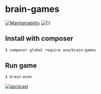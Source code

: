 # brain-games
[![Maintainability](https://api.codeclimate.com/v1/badges/04f7a3c4d31ecae4f33a/maintainability)](https://codeclimate.com/github/ava239/php-project-lvl1/maintainability)
![CI](https://github.com/ava239/php-project-lvl1/workflows/CI/badge.svg)

## Install with composer
```sh
$ composer global require ava/brain-games
```

## Run game
```sh
$ brain-even
```

[![asciicast](https://asciinema.org/a/UrkZB1cgyvRLG3ncHxDSIj41y.svg)](https://asciinema.org/a/UrkZB1cgyvRLG3ncHxDSIj41y)